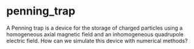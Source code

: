 # penning_trap
A Penning trap is a device for the storage of charged particles using a homogeneous axial magnetic field and an inhomogeneous quadrupole electric field. How can we simulate this device with numerical methods?